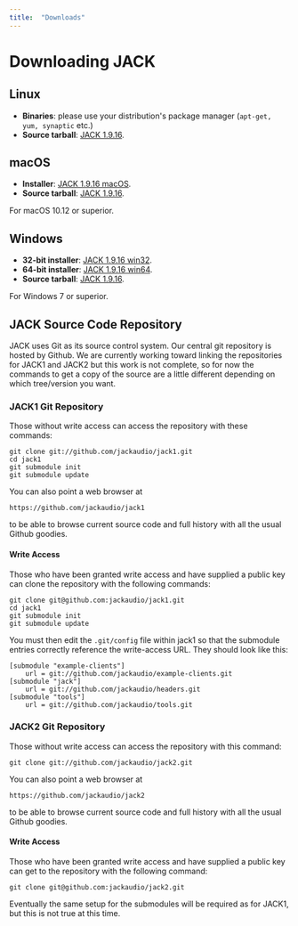 ```yaml
---
title:  "Downloads"
---
```

# Downloading JACK

## Linux

* **Binaries**: please use your distribution's package manager
(`apt-get, yum, synaptic` etc.)
* **Source tarball**: [JACK 1.9.16].

## macOS

* **Installer**:      [JACK 1.9.16 macOS].
* **Source tarball**: [JACK 1.9.16].

For macOS 10.12 or superior.

## Windows

* **32-bit installer**: [JACK 1.9.16 win32].
* **64-bit installer**: [JACK 1.9.16 win64].
* **Source tarball**:   [JACK 1.9.16].

For Windows 7 or superior.

## JACK Source Code Repository

JACK uses Git as its source control system. Our central git repository is
hosted by Github. We are currently working toward linking the repositories for
JACK1 and JACK2 but this work is not complete, so for now the commands to get
a copy of the source are a little different depending on which tree/version
you want.

### JACK1 Git Repository

Those without write access can access the repository with these commands:

```
git clone git://github.com/jackaudio/jack1.git
cd jack1
git submodule init
git submodule update
```

You can also point a web browser at

```
https://github.com/jackaudio/jack1
```

to be able to browse current source code and full history with all the usual
Github goodies.

#### Write Access

Those who have been granted write access and have supplied a public key can
clone the repository with the following commands:

```
git clone git@github.com:jackaudio/jack1.git
cd jack1
git submodule init
git submodule update
```

You must then edit the `.git/config` file within jack1 so that the submodule
entries correctly reference the write-access URL. They should look like this:

```
[submodule "example-clients"]
    url = git://github.com/jackaudio/example-clients.git
[submodule "jack"]
    url = git://github.com/jackaudio/headers.git
[submodule "tools"]
    url = git://github.com/jackaudio/tools.git
```

### JACK2 Git Repository

Those without write access can access the repository with this command:

```
git clone git://github.com/jackaudio/jack2.git
```

You can also point a web browser at

```
https://github.com/jackaudio/jack2
```

to be able to browse current source code and full history with all the usual
Github goodies.

#### Write Access

Those who have been granted write access and have supplied a public key can
get to the repository with the following command:

```
git clone git@github.com:jackaudio/jack2.git
```

Eventually the same setup for the submodules will be required as for JACK1,
but this is not true at this time.


[JACK 1.9.16]:       https://github.com/jackaudio/jack2/archive/v1.9.16.tar.gz
[JACK 1.9.16 macOS]: https://github.com/jackaudio/jack2-releases/releases/download/v1.9.16/jack2-macOS-v1.9.16.tar.gz
[JACK 1.9.16 win32]: https://github.com/jackaudio/jack2-releases/releases/download/v1.9.16/jack2-win32-v1.9.16.exe
[JACK 1.9.16 win64]: https://github.com/jackaudio/jack2-releases/releases/download/v1.9.16/jack2-win64-v1.9.16.exe
